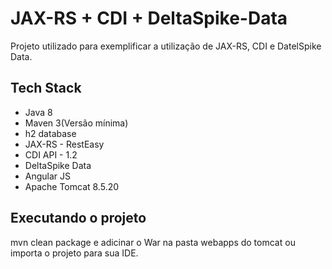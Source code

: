 # JAX-RS + CDI + DeltaSpike-Data
Projeto utilizado para exemplificar a utilização de JAX-RS, CDI e DatelSpike Data.

## Tech Stack
* Java 8
* Maven 3(Versão mínima)
* h2 database
* JAX-RS - RestEasy
* CDI API - 1.2
* DeltaSpike Data
* Angular JS 
* Apache Tomcat 8.5.20

## Executando o projeto

mvn clean package e adicinar o War na pasta webapps do tomcat ou importa o projeto para sua IDE.
